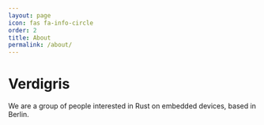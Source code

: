 ```yaml
---
layout: page
icon: fas fa-info-circle
order: 2
title: About
permalink: /about/
---
```


# Verdigris

We are a group of people interested in Rust on embedded devices, based in Berlin.

